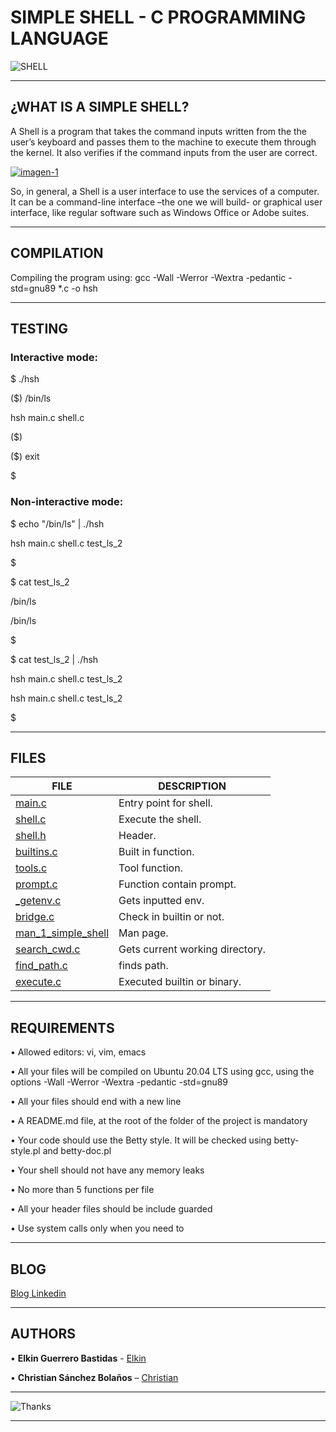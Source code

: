 # SIMPLE SHELL - C PROGRAMMING LANGUAGE 

![SHELL](https://media.giphy.com/media/26tn33aiTi1jkl6H6/giphy.gif)

---

## ¿WHAT IS A SIMPLE SHELL?

A Shell is a program that takes the command inputs written from the the user’s keyboard and passes them to the machine to execute them through the kernel. It also verifies if the command inputs from the user are correct.

<a href="https://ibb.co/dKc0QYM"><img src="https://i.ibb.co/zf5hSvx/imagen-1.jpg" alt="imagen-1" border="0"></a>

So, in general, a Shell is a user interface to use the services of a computer. It can be a command-line interface –the one we will build- or graphical user interface, like regular software such as Windows Office or Adobe suites.

---

## COMPILATION

Compiling the program using: gcc -Wall -Werror -Wextra -pedantic -std=gnu89 *.c -o hsh

---

## TESTING

### Interactive mode:

$ ./hsh

($) /bin/ls

hsh main.c shell.c

($)

($) exit

$

### Non-interactive mode:

$ echo "/bin/ls" | ./hsh

hsh main.c shell.c test_ls_2

$

$ cat test_ls_2

/bin/ls

/bin/ls

$

$ cat test_ls_2 | ./hsh

hsh main.c shell.c test_ls_2

hsh main.c shell.c test_ls_2

$

---

## FILES

FILE|DESCRIPTION
---|---
[main.c](./main.c)|Entry point for shell.
[shell.c](./shell.c)|Execute the shell.
[shell.h](./shell.h)|Header.
[builtins.c](./builtins.c)|Built in function.
[tools.c](./tools.c)|Tool function.
[prompt.c](./prompt.c)|Function contain prompt.
[_getenv.c](./_getenv.c)|Gets inputted env.
[bridge.c](./bridge.c)|Check in builtin or not.
[man_1_simple_shell](./man_1_simple_shell)|Man page.
[search_cwd.c](./search_cwd.c)|Gets current working directory.
[find_path.c](./find_path.c)|finds path.
[execute.c](./execute.c)|Executed builtin or binary.

---

## REQUIREMENTS

• Allowed editors: vi, vim, emacs

• All your files will be compiled on Ubuntu 20.04 LTS using gcc, using the options -Wall -Werror -Wextra -pedantic -std=gnu89

• All your files should end with a new line

• A README.md file, at the root of the folder of the project is mandatory

• Your code should use the Betty style. It will be checked using betty-style.pl and betty-doc.pl

• Your shell should not have any memory leaks

• No more than 5 functions per file

• All your header files should be include guarded

• Use system calls only when you need to

---

## BLOG

[Blog Linkedin](https://www.linkedin.com/pulse/what-happens-when-ls-l-written-shell-sanchez-bola%25C3%25B1os-2f/?trackingId=AtLSOWv3R2CxLqRTxx7QLw%3D%3D)

---

## AUTHORS

• **Elkin Guerrero Bastidas** - [Elkin](https://github.com/elkinguerrero007)

• **Christian Sánchez Bolaños** – [Christian](https://github.com/cristaker)

---

![Thanks](https://media.giphy.com/media/l3q2FnW3yZRJVZH2g/giphy.gif)

---
